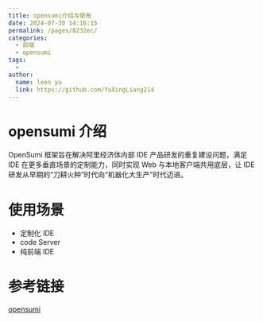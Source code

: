 ```yaml
---
title: opensumi介绍与使用
date: 2024-07-30 14:16:15
permalink: /pages/8232ec/
categories:
  - 前端
  - opensumi
tags:
  - 
author: 
  name: leon yu
  link: https://github.com/YuXingLiang214
---
```


# opensumi 介绍
OpenSumi 框架旨在解决阿里经济体内部 IDE 产品研发的重复建设问题，满足 IDE 在更多垂直场景的定制能力，同时实现 Web 与本地客户端共用底层，让 IDE 研发从早期的“刀耕火种”时代向“机器化大生产”时代迈进。

# 使用场景
- 定制化 IDE
- code Server
- 纯前端 IDE

# 参考链接
[opensumi](https://opensumi.com/zh/docs/integrate/overview)
